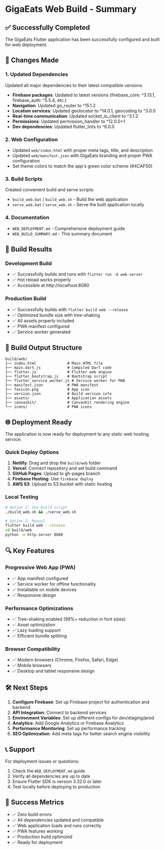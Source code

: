 # GigaEats Web Build - Summary

## ✅ Successfully Completed

The GigaEats Flutter application has been successfully configured and built for web deployment.

## 🔧 Changes Made

### 1. Updated Dependencies
Updated all major dependencies to their latest compatible versions:
- **Firebase packages**: Updated to latest versions (firebase_core: ^3.13.1, firebase_auth: ^5.5.4, etc.)
- **Navigation**: Updated go_router to ^15.1.2
- **Location services**: Updated geolocator to ^14.0.1, geocoding to ^3.0.0
- **Real-time communication**: Updated socket_io_client to ^3.1.2
- **Permissions**: Updated permission_handler to ^12.0.0+1
- **Dev dependencies**: Updated flutter_lints to ^6.0.0

### 2. Web Configuration
- Updated `web/index.html` with proper meta tags, title, and description
- Updated `web/manifest.json` with GigaEats branding and proper PWA configuration
- Set theme colors to match the app's green color scheme (#4CAF50)

### 3. Build Scripts
Created convenient build and serve scripts:
- `build_web.bat` / `build_web.sh` - Build the web application
- `serve_web.bat` / `serve_web.sh` - Serve the built application locally

### 4. Documentation
- `WEB_DEPLOYMENT.md` - Comprehensive deployment guide
- `WEB_BUILD_SUMMARY.md` - This summary document

## 🚀 Build Results

### Development Build
- ✅ Successfully builds and runs with `flutter run -d web-server`
- ✅ Hot reload works properly
- ✅ Accessible at http://localhost:8080

### Production Build
- ✅ Successfully builds with `flutter build web --release`
- ✅ Optimized bundle size with tree-shaking
- ✅ All assets properly included
- ✅ PWA manifest configured
- ✅ Service worker generated

## 📁 Build Output Structure
```
build/web/
├── index.html              # Main HTML file
├── main.dart.js            # Compiled Dart code
├── flutter.js              # Flutter web engine
├── flutter_bootstrap.js    # Bootstrap script
├── flutter_service_worker.js # Service worker for PWA
├── manifest.json           # PWA manifest
├── favicon.png             # App icon
├── version.json            # Build version info
├── assets/                 # Application assets
├── canvaskit/              # CanvasKit rendering engine
└── icons/                  # PWA icons
```

## 🌐 Deployment Ready

The application is now ready for deployment to any static web hosting service:

### Quick Deploy Options
1. **Netlify**: Drag and drop the `build/web` folder
2. **Vercel**: Connect repository and set build command
3. **GitHub Pages**: Upload to gh-pages branch
4. **Firebase Hosting**: Use `firebase deploy`
5. **AWS S3**: Upload to S3 bucket with static hosting

### Local Testing
```bash
# Option 1: Use build script
./build_web.sh && ./serve_web.sh

# Option 2: Manual
flutter build web --release
cd build/web
python -m http.server 8080
```

## 🔍 Key Features

### Progressive Web App (PWA)
- ✅ App manifest configured
- ✅ Service worker for offline functionality
- ✅ Installable on mobile devices
- ✅ Responsive design

### Performance Optimizations
- ✅ Tree-shaking enabled (99%+ reduction in font sizes)
- ✅ Asset optimization
- ✅ Lazy loading support
- ✅ Efficient bundle splitting

### Browser Compatibility
- ✅ Modern browsers (Chrome, Firefox, Safari, Edge)
- ✅ Mobile browsers
- ✅ Desktop and tablet responsive design

## 🛠️ Next Steps

1. **Configure Firebase**: Set up Firebase project for authentication and backend
2. **API Integration**: Connect to backend services
3. **Environment Variables**: Set up different configs for dev/staging/prod
4. **Analytics**: Add Google Analytics or Firebase Analytics
5. **Performance Monitoring**: Set up performance tracking
6. **SEO Optimization**: Add meta tags for better search engine visibility

## 📞 Support

For deployment issues or questions:
1. Check the `WEB_DEPLOYMENT.md` guide
2. Verify all dependencies are up to date
3. Ensure Flutter SDK is version 3.32.0 or later
4. Test locally before deploying to production

## 🎉 Success Metrics

- ✅ Zero build errors
- ✅ All dependencies updated and compatible
- ✅ Web application loads and runs correctly
- ✅ PWA features working
- ✅ Production build optimized
- ✅ Ready for deployment

